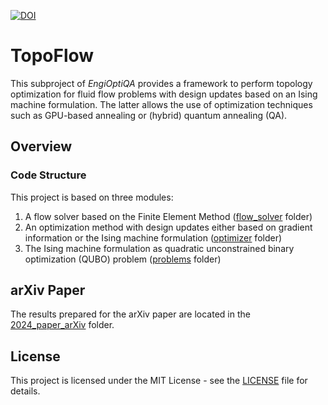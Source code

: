 [![DOI](https://zenodo.org/badge/DOI/10.5281/zenodo.14129613.svg)](https://doi.org/10.5281/zenodo.14129613)
# TopoFlow
This subproject of _EngiOptiQA_ provides a framework to perform topology optimization for fluid flow problems with design updates based on an Ising machine formulation. The latter allows the use of optimization techniques such as GPU-based annealing or (hybrid) quantum annealing (QA).

## Overview
### Code Structure
This project is based on three modules:
   1. A flow solver based on the Finite Element Method ([flow_solver](flow_solver) folder)
   2. An optimization method with design updates either based on gradient information or the Ising machine formulation ([optimizer](optimizer) folder)
   3. The Ising machine formulation as quadratic unconstrained binary optimization (QUBO) problem ([problems](problems) folder)

## arXiv Paper
The results prepared for the arXiv paper are located in the [2024_paper_arXiv](scripts/2024_paper_arXiv) folder.

## License

This project is licensed under the MIT License - see the [LICENSE](LICENSE) file for details.
